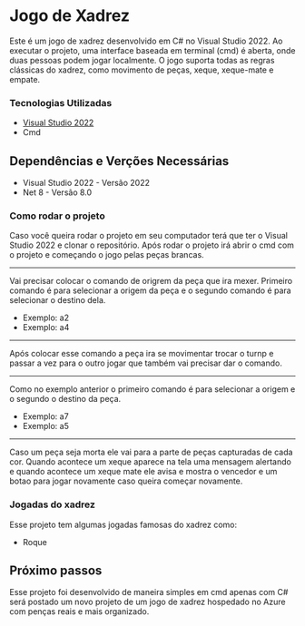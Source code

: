 # Jogo de Xadrez

Este é um jogo de xadrez desenvolvido em C# no Visual Studio 2022. Ao executar o projeto, uma interface baseada em terminal (cmd) é aberta, onde duas pessoas podem jogar localmente. O jogo suporta todas as regras clássicas do xadrez, como movimento de peças, xeque, xeque-mate e empate. 

### Tecnologias Utilizadas

 * [Visual Studio 2022](https://visualstudio.microsoft.com/pt-br/vs/community/)
 * Cmd

## Dependências e Verções Necessárias

 * Visual Studio 2022 - Versão 2022
 * Net 8 - Versão 8.0

### Como rodar o projeto

  Caso você queira rodar o projeto em seu computador terá que ter o Visual Studio 2022 e clonar o repositório. Após rodar o projeto irá abrir o cmd com o projeto e começando o jogo pelas peças brancas.


---
  Vai precisar colocar o comando de origrem da peça que ira mexer.
  Primeiro comando é para selecionar a origem da peça e o segundo comando é para selecionar o destino dela. 
  * Exemplo: a2
  * Exemplo: a4
---

Após colocar esse comando a peça ira se movimentar trocar o turnp e passar a vez para o outro jogar que também vai precisar dar o comando.

---
  Como no exemplo anterior o primeiro comando é para selecionar a origem e o segundo o destino da peça.
  * Exemplo: a7
  * Exemplo: a5
---

Caso um peça seja morta ele vai para a parte de peças capturadas de cada cor.
Quando acontece um xeque aparece na tela uma mensagem alertando e quando acontece um xeque mate ele avisa e mostra o vencedor e um botao para jogar novamente caso queira começar novamente.

### Jogadas do xadrez

  Esse projeto tem algumas jogadas famosas do xadrez como:
  * Roque

## Próximo passos

Esse projeto foi desenvolvido de maneira simples em cmd apenas com C# será postado um novo projeto de um jogo de xadrez hospedado no Azure com penças reais e mais organizado.
